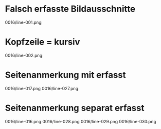 # Falsch erfasste Bildausschnitte
0016/line-001.png
# Kopfzeile = kursiv
0016/line-002.png
# Seitenanmerkung mit erfasst
0016/line-017.png
0016/line-027.png
# Seitenanmerkung separat erfasst
0016/line-016.png
0016/line-028.png
0016/line-029.png
0016/line-030.png
